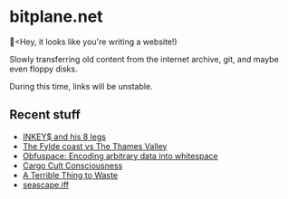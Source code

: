 # bitplane.net

📎\<Hey, it looks like you're writing a website!)

Slowly transferring old content from the internet archive, git, and maybe even
floppy disks.

During this time, links will be unstable.

## Recent stuff

* [INKEY$ and his 8 legs](/dev/basic/illiterate-computing)
* [The Fylde coast vs The Thames Valley](/log/2024/08/lsa-vs-tvp)
* [Obfuspace: Encoding arbitrary data into whitespace](/log/2024/06/obfuspace)
* [Cargo Cult Consciousness](https://www.lesswrong.com/posts/oFiHwuuS8LAYqRNFh/musings-on-cargo-cult-consciousness)
* [A Terrible Thing to Waste](/log/2005/glasto)
* [seascape.iff](/log/2005/seascape/)
